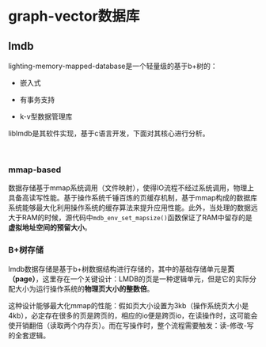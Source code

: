 # graph-vector数据库



## lmdb

lighting-memory-mapped-database是一个轻量级的基于b+树的：

* 嵌入式

* 有事务支持

* k-v型数据管理库



liblmdb是其软件实现，基于c语言开发，下面对其核心进行分析。

<br>

### mmap-based

数据存储基于mmap系统调用（文件映射），使得IO流程不经过系统调用，物理上具备高读写性能。基于操作系统千锤百炼的页缓存机制，基于mmap构成的数据库系统能够最大化利用操作系统的缓存算法来提升应用性能。此外，当处理的数据远大于RAM的时候，源代码中`mdb_env_set_mapsize()`函数保证了RAM中留存的是**虚拟地址空间的预留大小**。

### B+树存储

lmdb数据存储是基于b+树数据结构进行存储的，其中的基础存储单元是**页（page）**，这里存在一个关键设计：LMDB的页是一种逻辑单元，但是它的实际分配大小为运行操作系统的**物理页大小的整数倍**。

这种设计能够最大化mmap的性能：假如页大小设置为3kb（操作系统页大小是4kb），必定存在很多的页是跨页的，相应的io便是跨页io，在读操作时，这可能会使开销翻倍（读取两个内存页）。而在写操作时，整个流程需要触发：读-修改-写的全套逻辑。


